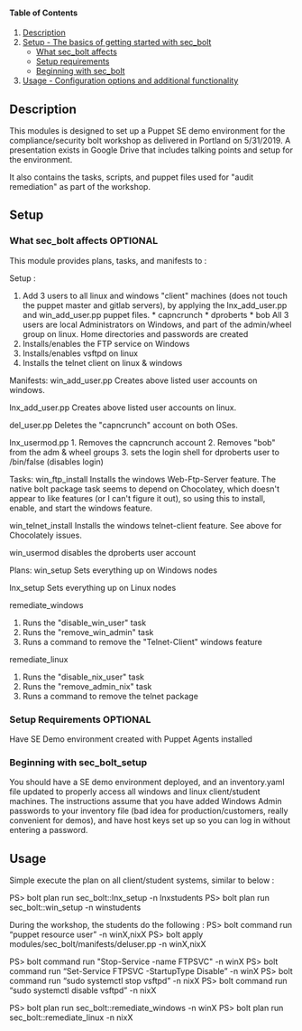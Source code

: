 
#### Table of Contents

1. [Description](#description)
2. [Setup - The basics of getting started with sec_bolt](#setup)
    * [What sec_bolt affects](#what-sec_bolt-affects)
    * [Setup requirements](#setup-requirements)
    * [Beginning with sec_bolt](#beginning-with-sec_bolt)
3. [Usage - Configuration options and additional functionality](#usage)

## Description

This modules is designed to set up a Puppet SE demo environment for the compliance/security bolt workshop as delivered in Portland on 5/31/2019.  A presentation exists in Google Drive that includes talking points and setup for the environment. 

It also contains the tasks, scripts, and puppet files used for "audit remediation" as part of the workshop.

## Setup

### What sec_bolt affects **OPTIONAL**

This module provides plans, tasks, and manifests to :

Setup :
  1. Add 3 users to all linux and windows "client" machines (does not touch the puppet master and gitlab servers), by applying the lnx_add_user.pp and win_add_user.pp puppet files.
    * capncrunch
    * dproberts
    * bob
    All 3 users are local Administrators on Windows, and part of the admin/wheel group on linux.
    Home directories and passwords are created
  2. Installs/enables the FTP service on Windows
  3. Installs/enables vsftpd on linux
  3. Installs the telnet client on linux & windows

Manifests:
  win_add_user.pp
    Creates above listed user accounts on windows.

  lnx_add_user.pp
    Creates above listed user accounts on linux.

  del_user.pp
    Deletes the "capncrunch" account on both OSes.

  lnx_usermod.pp
    1. Removes the capncrunch account
    2. Removes "bob" from the adm & wheel groups
    3. sets the login shell for dproberts user to /bin/false (disables login)

Tasks: 
  win_ftp_install
   Installs the windows Web-Ftp-Server feature.  The native bolt package task seems to depend on Chocolatey, which doesn't appear to like features (or I can't figure it out), so using this to install, enable, and start the windows feature.

  win_telnet_install
    Installs the windows telnet-client feature.  See above for Chocolately issues.

  win_usermod
    disables the dproberts user account

Plans:
  win_setup
    Sets everything up on Windows nodes

  lnx_setup
    Sets everything up on Linux nodes

  remediate_windows
   1. Runs the "disable_win_user" task
   2. Runs the "remove_win_admin" task
   3. Runs a command to remove the "Telnet-Client" windows feature

  remediate_linux
   1. Runs the "disable_nix_user" task
   2. Runs the "remove_admin_nix" task
   3. Runs a command to remove the telnet package

### Setup Requirements **OPTIONAL**

Have SE Demo environment created with Puppet Agents installed

### Beginning with sec_bolt_setup

You should have a SE demo environment deployed, and an inventory.yaml file updated to properly access all windows and linux client/student machines.  The instructions assume that you have added Windows Admin passwords to your inventory file (bad idea for production/customers, really convenient for demos), and have host keys set up so you can log in without entering a password.

## Usage

Simple execute the plan on all client/student systems, similar to below :

  PS> bolt plan run sec_bolt::lnx_setup -n lnxstudents 
  PS> bolt plan run sec_bolt::win_setup -n winstudents 

During the workshop, the students do the following :
  PS> bolt command run “puppet resource user” -n winX,nixX
  PS> bolt apply modules/sec_bolt/manifests/deluser.pp -n winX,nixX

  PS> bolt command run "Stop-Service -name FTPSVC" -n winX
  PS> bolt command run “Set-Service FTPSVC -StartupType Disable” -n winX 
  PS> bolt command run “sudo systemctl stop vsftpd” -n nixX
  PS> bolt command run “sudo systemctl disable vsftpd” -n nixX

  PS> bolt plan run sec_bolt::remediate_windows -n winX
  PS> bolt plan run sec_bolt::remediate_linux -n nixX

##